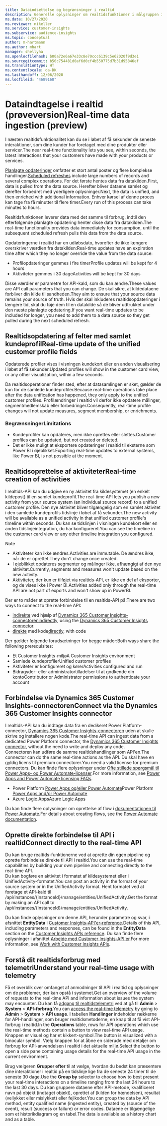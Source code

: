 ```yaml
---
title: Dataindsættelse og begrænsninger i realtid
description: Generelle oplysninger om realtidsfunktioner i målgruppen Insights.
ms.date: 10/27/2020
ms.reviewer: nikeller
ms.service: customer-insights
ms.subservice: audience-insights
ms.topic: conceptual
author: m-hartmann
ms.author: mhart
manager: shellyha
ms.openlocfilehash: b00a72e6a67e33c8e70ccc6139c5e62020f9d3e1
ms.sourcegitcommit: b50c754481d0af6d0cf4b550775d7b31d95846ef
ms.translationtype: HT
ms.contentlocale: da-DK
ms.lasthandoff: 12/06/2020
ms.locfileid: "4689168"
---
```

# <a name="real-time-data-ingestion-preview"></a><span data-ttu-id="b4c26-103">Dataindtagelse i realtid (prøveversion)</span><span class="sxs-lookup"><span data-stu-id="b4c26-103">Real-time data ingestion (preview)</span></span>

<span data-ttu-id="b4c26-104">I næsten realtidsfunktionalitet kan du se i løbet af få sekunder de seneste interaktioner, som dine kunder har foretaget med dine produkter eller servicer.</span><span class="sxs-lookup"><span data-stu-id="b4c26-104">The near real-time functionality lets you see, within seconds, the latest interactions that your customers have made with your products or services.</span></span>

<span data-ttu-id="b4c26-105">[Planlagte opdateringer](system.md#schedule-tab) omfatter et stort antal poster og flere komplekse handlinger.</span><span class="sxs-lookup"><span data-stu-id="b4c26-105">[Scheduled refreshes](system.md#schedule-tab) include large numbers of records and several complex operations.</span></span> <span data-ttu-id="b4c26-106">For det første hentes data fra datakilden.</span><span class="sxs-lookup"><span data-stu-id="b4c26-106">First, data is pulled from the data source.</span></span> <span data-ttu-id="b4c26-107">Herefter bliver dataene samlet og derefter forbedret med yderligere oplysninger.</span><span class="sxs-lookup"><span data-stu-id="b4c26-107">Next, the data is unified, and then enriched with additional information.</span></span> <span data-ttu-id="b4c26-108">Enhver kørsel af denne proces kan tage fra få minutter til flere timer.</span><span class="sxs-lookup"><span data-stu-id="b4c26-108">Every run of this process can take minutes to hours.</span></span>

<span data-ttu-id="b4c26-109">Realtidsfunktionen leverer data med det samme til forbrug, indtil den efterfølgende planlagte opdatering henter disse data fra datakilden.</span><span class="sxs-lookup"><span data-stu-id="b4c26-109">The real-time functionality provides data immediately for consumption, until the subsequent scheduled refresh pulls this data from the data source.</span></span>

<span data-ttu-id="b4c26-110">Opdateringerne i realtid har en udløbsdato, hvorefter de ikke længere overskriver værdien fra datakilden:</span><span class="sxs-lookup"><span data-stu-id="b4c26-110">Real-time updates have an expiration time after which they no longer override the value from the data source:</span></span>

- <span data-ttu-id="b4c26-111">Profilopdateringer gemmes i fire timer</span><span class="sxs-lookup"><span data-stu-id="b4c26-111">Profile updates will be kept for 4 hours</span></span>
- <span data-ttu-id="b4c26-112">Aktiviteter gemmes i 30 dage</span><span class="sxs-lookup"><span data-stu-id="b4c26-112">Activities will be kept for 30 days</span></span>

<span data-ttu-id="b4c26-113">Disse værdier er parametre for API-kald, som du kan ændre.</span><span class="sxs-lookup"><span data-stu-id="b4c26-113">These values are API call parameters that you can change.</span></span> <span data-ttu-id="b4c26-114">De skal sikre, at kildedataene forbliver din kilde til sandheden.</span><span class="sxs-lookup"><span data-stu-id="b4c26-114">They aim to ensure that your source data remains your source of truth.</span></span> <span data-ttu-id="b4c26-115">Hvis der skal inkluderes realtidsopdateringer i længere tid, skal du føje dem til en datakilde så de bliver udtrukket under den næste planlagte opdatering.</span><span class="sxs-lookup"><span data-stu-id="b4c26-115">If you want real-time updates to be included for longer, you need to add them to a data source so they get pulled during the next scheduled refresh.</span></span>

## <a name="real-time-update-of-the-unified-customer-profile-fields"></a><span data-ttu-id="b4c26-116">Realtidsopdatering af felter med samlet kundeprofil</span><span class="sxs-lookup"><span data-stu-id="b4c26-116">Real-time update of the unified customer profile fields</span></span>

<span data-ttu-id="b4c26-117">Opdaterede profiler vises i visningen kundekort eller en anden visualisering i løbet af få sekunder.</span><span class="sxs-lookup"><span data-stu-id="b4c26-117">Updated profiles will show in the customer card view, or any other visualization, within a few seconds.</span></span>

<span data-ttu-id="b4c26-118">Da realtidsoperationer finder sted, efter at datasamlingen er sket, gælder de kun for de samlede kundeprofiler.</span><span class="sxs-lookup"><span data-stu-id="b4c26-118">Because real-time operations take place after the data unification has happened, they only apply to the unified customer profiles.</span></span> <span data-ttu-id="b4c26-119">Profilændringer i realtid vil derfor ikke opdatere målinger, segmentmedlemskab eller forbedringer.</span><span class="sxs-lookup"><span data-stu-id="b4c26-119">Consequently, real-time profile changes will not update measures, segment membership, or enrichments.</span></span>

### <a name="limitations"></a><span data-ttu-id="b4c26-120">Begrænsninger</span><span class="sxs-lookup"><span data-stu-id="b4c26-120">Limitations</span></span>

- <span data-ttu-id="b4c26-121">Kundeprofiler kan opdateres, men ikke oprettes eller slettes.</span><span class="sxs-lookup"><span data-stu-id="b4c26-121">Customer profiles can be updated, but not created or deleted.</span></span>
- <span data-ttu-id="b4c26-122">Det er ikke muligt at eksportere opdateringer i realtid til eksterne som Power BI i øjeblikket.</span><span class="sxs-lookup"><span data-stu-id="b4c26-122">Exporting real-time updates to external systems, like Power BI, is not possible at the moment.</span></span>

## <a name="real-time-creation-of-activities"></a><span data-ttu-id="b4c26-123">Realtidsoprettelse af aktiviteter</span><span class="sxs-lookup"><span data-stu-id="b4c26-123">Real-time creation of activities</span></span>

<span data-ttu-id="b4c26-124">I realtids-API kan du udgive en ny aktivitet fra kildesystemet (en enkelt kildepost) til en samlet kundeprofil.</span><span class="sxs-lookup"><span data-stu-id="b4c26-124">The real-time API lets you publish a new activity from your source system (an individual source record) to a unified customer profile.</span></span> <span data-ttu-id="b4c26-125">Den nye aktivitet bliver tilgængelig som en samlet aktivitet i den samlede kundeprofils tidslinje i løbet af få sekunder.</span><span class="sxs-lookup"><span data-stu-id="b4c26-125">The new activity will be available as a unified activity in that unified customer profile's timeline within seconds.</span></span> <span data-ttu-id="b4c26-126">Du kan se tidslinjen i visningen kundekort eller en anden tidslinjeintegration, du har konfigureret.</span><span class="sxs-lookup"><span data-stu-id="b4c26-126">You can see the timeline in the customer card view or any other timeline integration you configured.</span></span>

> [!NOTE]
>
> - <span data-ttu-id="b4c26-127">Aktiviteter kan ikke ændres.</span><span class="sxs-lookup"><span data-stu-id="b4c26-127">Activities are immutable.</span></span> <span data-ttu-id="b4c26-128">De ændres ikke, når de er oprettet.</span><span class="sxs-lookup"><span data-stu-id="b4c26-128">They don't change once created.</span></span>
> - <span data-ttu-id="b4c26-129">I øjeblikket opdateres segmenter og målinger ikke, afhængigt af den nye aktivitet.</span><span class="sxs-lookup"><span data-stu-id="b4c26-129">Currently, segments and measures won't update based on the new activity.</span></span>
> - <span data-ttu-id="b4c26-130">Aktiviteter, der kun er tilføjet via realtids-API, er ikke en del af eksporter, og de vises ikke i Power BI.</span><span class="sxs-lookup"><span data-stu-id="b4c26-130">Activities added only through the real-time API are not part of exports and won't show up in PowerBI.</span></span>

<span data-ttu-id="b4c26-131">Der er to måder at oprette forbindelse til en realtids-API på:</span><span class="sxs-lookup"><span data-stu-id="b4c26-131">There are two ways to connect to the real-time API:</span></span>

- <span data-ttu-id="b4c26-132">[indirekte](#connect-via-the-dynamics-365-customer-insights-connector) ved hjælp af [Dynamics 365 Customer Insights-connectoren](https://docs.microsoft.com/connectors/customerinsights/)</span><span class="sxs-lookup"><span data-stu-id="b4c26-132">[indirectly](#connect-via-the-dynamics-365-customer-insights-connector), using the [Dynamics 365 Customer Insights connector](https://docs.microsoft.com/connectors/customerinsights/)</span></span>
- <span data-ttu-id="b4c26-133">[direkte](#connect-directly-to-the-real-time-api) med kode</span><span class="sxs-lookup"><span data-stu-id="b4c26-133">[directly](#connect-directly-to-the-real-time-api), with code</span></span>

<span data-ttu-id="b4c26-134">Der gælder følgende forudsætninger for begge måder:</span><span class="sxs-lookup"><span data-stu-id="b4c26-134">Both ways share the following prerequisites:</span></span>

- <span data-ttu-id="b4c26-135">Et Customer Insights-miljø</span><span class="sxs-lookup"><span data-stu-id="b4c26-135">A Customer Insights environment</span></span>
- <span data-ttu-id="b4c26-136">Samlede kundeprofiler</span><span class="sxs-lookup"><span data-stu-id="b4c26-136">Unified customer profiles</span></span>
- <span data-ttu-id="b4c26-137">Aktiviteter er konfigureret og kører</span><span class="sxs-lookup"><span data-stu-id="b4c26-137">Activities configured and run</span></span>
- <span data-ttu-id="b4c26-138">Bidragyder- eller administratortilladelser til at godkende din konto</span><span class="sxs-lookup"><span data-stu-id="b4c26-138">Contributor or Administrator permissions to authenticate your account</span></span>

## <a name="connect-via-the-dynamics-365-customer-insights-connector"></a><span data-ttu-id="b4c26-139">Forbindelse via Dynamics 365 Customer Insights-connectoren</span><span class="sxs-lookup"><span data-stu-id="b4c26-139">Connect via the Dynamics 365 Customer Insights connector</span></span>

<span data-ttu-id="b4c26-140">I realtids-API kan du indtage data fra en dedikeret Power Platform-connector, [Dynamics 365 Customer Insights-connectoren](https://docs.microsoft.com/connectors/customerinsights/) uden at skulle skrive og installere nogen kode.</span><span class="sxs-lookup"><span data-stu-id="b4c26-140">The real-time API can ingest data from a dedicated Power Platform connector, the [Dynamics 365 Customer Insights connector](https://docs.microsoft.com/connectors/customerinsights/), without the need to write and deploy any code.</span></span>    
<span data-ttu-id="b4c26-141">Connectoren kan udføre de samme realtidshandlinger som API'en.</span><span class="sxs-lookup"><span data-stu-id="b4c26-141">The connector can do the same real-time actions as the API.</span></span> <span data-ttu-id="b4c26-142">Du skal have en gyldig licens til premium connectorer.</span><span class="sxs-lookup"><span data-stu-id="b4c26-142">You need a valid license for premium connectors.</span></span> <span data-ttu-id="b4c26-143">Du kan finde flere oplysninger under [Ofte stillede spørgsmål til Power Apps- og Power Automate-licenser](https://docs.microsoft.com/power-platform/admin/powerapps-flow-licensing-faq).</span><span class="sxs-lookup"><span data-stu-id="b4c26-143">For more information, see [Power Apps and Power Automate licensing FAQs](https://docs.microsoft.com/power-platform/admin/powerapps-flow-licensing-faq).</span></span>

- <span data-ttu-id="b4c26-144">Power Platform [Power Apps og/eller Power Automate](https://docs.microsoft.com/connectors/)</span><span class="sxs-lookup"><span data-stu-id="b4c26-144">Power Platform [Power Apps and/or Power Automate](https://docs.microsoft.com/connectors/)</span></span>
- <span data-ttu-id="b4c26-145">Azure [Logic Apps](https://docs.microsoft.com/azure/connectors/apis-list)</span><span class="sxs-lookup"><span data-stu-id="b4c26-145">Azure [Logic Apps](https://docs.microsoft.com/azure/connectors/apis-list)</span></span>

<span data-ttu-id="b4c26-146">Du kan finde flere oplysninger om oprettelse af flow i [dokumentationen til Power Automate](https://docs.microsoft.com/power-automate/).</span><span class="sxs-lookup"><span data-stu-id="b4c26-146">For details about creating flows, see the [Power Automate documentation](https://docs.microsoft.com/power-automate/).</span></span>

## <a name="connect-directly-to-the-real-time-api"></a><span data-ttu-id="b4c26-147">Oprette direkte forbindelse til API i realtid</span><span class="sxs-lookup"><span data-stu-id="b4c26-147">Connect directly to the real-time API</span></span>

<span data-ttu-id="b4c26-148">Du kan bruge realtids-funktionerne ved at oprette din egen pipeline og oprette forbindelse direkte til API i realtid.</span><span class="sxs-lookup"><span data-stu-id="b4c26-148">You can use the real-time capabilities by building your own pipeline and connecting directly to the real-time API.</span></span>    
<span data-ttu-id="b4c26-149">Du kan bogføre en aktivitet i formatet af kildesystemet eller i UnifiedActivity-formatet.</span><span class="sxs-lookup"><span data-stu-id="b4c26-149">You can post an activity in the format of your source system or in the UnifiedActivity format.</span></span> <span data-ttu-id="b4c26-150">Hent formatet ved at foretage et API-kald til /api/instances/{instanceId}/manage/entities/UnifiedActivity.</span><span class="sxs-lookup"><span data-stu-id="b4c26-150">Get the format by making an API call to /api/instances/{instanceId}/manage/entities/UnifiedActivity.</span></span>

<span data-ttu-id="b4c26-151">Du kan finde oplysninger om denne API, herunder parametre og svar, i afsnittet **EntityData** i [Customer Insights-API'er-reference](https://developer.ci.ai.dynamics.com/api-details#api=CustomerInsights).</span><span class="sxs-lookup"><span data-stu-id="b4c26-151">Details of this API, including parameters and responses, can be found in the **EntityData** section on the [Customer Insights APIs reference](https://developer.ci.ai.dynamics.com/api-details#api=CustomerInsights).</span></span> <span data-ttu-id="b4c26-152">Du kan finde flere oplysninger i afsnittet [Arbejde med Customer Insights-API'er](apis.md).</span><span class="sxs-lookup"><span data-stu-id="b4c26-152">For more information, see [Work with Customer Insights APIs](apis.md).</span></span>

## <a name="understand-your-real-time-usage-with-telemetry"></a><span data-ttu-id="b4c26-153">Forstå dit realtidsforbrug med telemetri</span><span class="sxs-lookup"><span data-stu-id="b4c26-153">Understand your real-time usage with telemetry</span></span>

<span data-ttu-id="b4c26-154">Få et overblik over omfanget af anmodninger til API i realtid og oplysninger om de problemer, der kan opstå i systemet.</span><span class="sxs-lookup"><span data-stu-id="b4c26-154">Get an overview of the volume of requests to the real-time API and information about issues the system may encounter.</span></span> <span data-ttu-id="b4c26-155">Du kan få [adgang til realtidstelemetri](system.md#api-usage-tab) ved at gå til **Admin** > **System** > **API-forbrug**.</span><span class="sxs-lookup"><span data-stu-id="b4c26-155">You can [access the real-time telemetry](system.md#api-usage-tab) by going to **Admin** > **System** > **API usage**.</span></span> <span data-ttu-id="b4c26-156">I tabellen **Handlinger** indeholder rækkerne for API-handlinger, som bruger realtidsmetoderne, en knap til at få vist API-forbrug i realtid.</span><span class="sxs-lookup"><span data-stu-id="b4c26-156">In the **Operations** table, rows for API operations which use the real-time methods contain a button to view real-time API usage.</span></span> <span data-ttu-id="b4c26-157">Knappen er visuel og har et kikkert-symbol.</span><span class="sxs-lookup"><span data-stu-id="b4c26-157">The button is visualized with a binocular symbol.</span></span> <span data-ttu-id="b4c26-158">Vælg knappen for at åbne en siderude med detaljer om forbrug for API-anvendelsen i realtid i det aktuelle miljø.</span><span class="sxs-lookup"><span data-stu-id="b4c26-158">Select the button to open a side pane containing usage details for the real-time API usage in the current environment.</span></span>

<span data-ttu-id="b4c26-159">Brug vælgeren **Grupper efter** til at vælge, hvordan du bedst kan præsentere dine interaktioner i realtid på en tidslinje lige fra de seneste 24 timer til de seneste 30 dage.</span><span class="sxs-lookup"><span data-stu-id="b4c26-159">Use the **Group by** selector to choose how to best present your real-time interactions on a timeline ranging from the last 24 hours to the last 30 days.</span></span> <span data-ttu-id="b4c26-160">Du kan gruppere dataene efter API-metode, kvalificeret navn på objekt (indtaget objekt), oprettet af (kilden for hændelsen), resultat (vellykket eller mislykket) eller fejlkoder.</span><span class="sxs-lookup"><span data-stu-id="b4c26-160">You can group the data by API method, entity qualified name (ingested entity), created by (source of the event), result (success or failure) or error codes.</span></span> <span data-ttu-id="b4c26-161">Dataene er tilgængelige som et historikdiagram og en tabel.</span><span class="sxs-lookup"><span data-stu-id="b4c26-161">The data is available as a history chart and as a table.</span></span>
